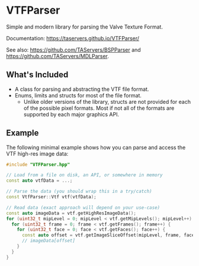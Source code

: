 # VTFParser

Simple and modern library for parsing the Valve Texture Format.

Documentation: https://taservers.github.io/VTFParser/

See also: https://github.com/TAServers/BSPParser and https://github.com/TAServers/MDLParser.

## What's Included

- A class for parsing and abstracting the VTF file format.
- Enums, limits and structs for most of the file format.
	- Unlike older versions of the library, structs are not provided for each of the possible pixel formats. Most if not
	  all of the formats are supported by each major graphics API.

## Example

The following minimal example shows how you can parse and access the VTF high-res image data:

```c++
#include "VTFParser.hpp"

// Load from a file on disk, an API, or somewhere in memory
const auto vtfData = ...;

// Parse the data (you should wrap this in a try/catch)
const VtfParser::Vtf vtf(vtfData);

// Read data (exact approach will depend on your use-case)
const auto imageData = vtf.getHighResImageData();
for (uint32_t mipLevel = 0; mipLevel < vtf.getMipLevels(); mipLevel++) {
  for (uint32_t frame = 0; frame < vtf.getFrames(); frame++) {
    for (uint32_t face = 0; face < vtf.getFaces(); face++) {
      const auto offset = vtf.getImageSliceOffset(mipLevel, frame, face);
      // imageData[offset]
    }
  }
}
```
